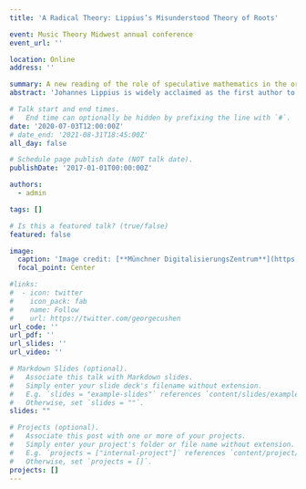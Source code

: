 ```yaml
---
title: 'A Radical Theory: Lippius’s Misunderstood Theory of Roots'

event: Music Theory Midwest annual conference
event_url: ''

location: Online
address: ''

summary: A new reading of the role of speculative mathematics in the origins of the theory of the triad.
abstract: 'Johannes Lippius is widely acclaimed as the first author to articulate fully the modern concept of the musical triad.  Lippius speaks of the triad’s fundamental pitch, which maintains its status even when not present in the lowest voice.  He also he uses the term “root” (radix), but not for that fundamental pitch: curiously, Lippius’s notion of the triadic root scarcely overlaps at all with our modern idea.  Attending to the complexities of Lippius’s conception of the root, I demonstrate its hitherto overlooked relationship to Nicholas of Cusa’s notion of the “unitary root” in his idiosyncratic and influential fusion of Trinitarian doctrine and Neopythagorean numerology.  I reveal that for Lippius the root is the first unfolding of the principle of number itself and thus is a powerful expression of music’s relationship to the divine.'

# Talk start and end times.
#   End time can optionally be hidden by prefixing the line with `#`.
date: '2020-07-03T12:00:00Z'
# date_end: '2021-08-31T18:45:00Z'
all_day: false

# Schedule page publish date (NOT talk date).
publishDate: '2017-01-01T00:00:00Z'

authors:
  - admin

tags: []

# Is this a featured talk? (true/false)
featured: false

image:
  caption: 'Image credit: [**Münchner DigitalisierungsZentrum**](https://www.digitale-sammlungen.de/en/view/bsb00089436?page=,1)'
  focal_point: Center

#links:
#  - icon: twitter
#    icon_pack: fab
#    name: Follow
#    url: https://twitter.com/georgecushen
url_code: ''
url_pdf: ''
url_slides: ''
url_video: ''

# Markdown Slides (optional).
#   Associate this talk with Markdown slides.
#   Simply enter your slide deck's filename without extension.
#   E.g. `slides = "example-slides"` references `content/slides/example-slides.md`.
#   Otherwise, set `slides = ""`.
slides: ""

# Projects (optional).
#   Associate this post with one or more of your projects.
#   Simply enter your project's folder or file name without extension.
#   E.g. `projects = ["internal-project"]` references `content/project/deep-learning/index.md`.
#   Otherwise, set `projects = []`.
projects: []
---
```

